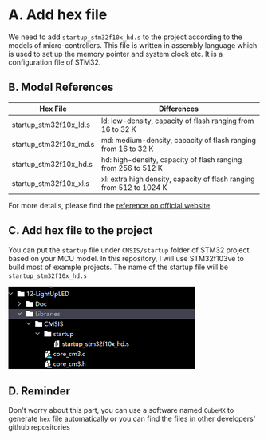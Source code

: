 # A. Add hex file

We need to add `startup_stm32f10x_hd.s` to the project according to the models of micro-controllers. This file is
written in assembly language which is used to set up the memory pointer and system clock etc. It is a configuration file
of STM32.

## B. Model References

| Hex File               | Differences                                                          |
|------------------------|----------------------------------------------------------------------|
| startup_stm32f10x_ld.s | ld: low-density, capacity of flash ranging from 16 to 32 K    |
| startup_stm32f10x_md.s | md: medium-density, capacity of flash ranging from 16 to 32 K    |
| startup_stm32f10x_hd.s | hd: high-density, capacity of flash ranging from 256 to 512 K  |
| startup_stm32f10x_xl.s | xl: extra high density, capacity of flash ranging from 512 to 1024 K |

For more details, please find
the [reference on official website](https://www.st.com/en/microcontrollers-microprocessors/stm32f103.html#tools-software)

## C. Add hex file to the project

You can put the `startup` file under `CMSIS/startup` folder of STM32 project based on your MCU model. In this
repository, I will use STM32f103ve to build most of example projects. The name of the startup file will
be `startup_stm32f10x_hd.s`

![img.png](img.png)

## D. Reminder

Don't worry about this part, you can use a software named `CubeMX` to generate `hex` file automatically or you can find
the files in other developers' github repositories